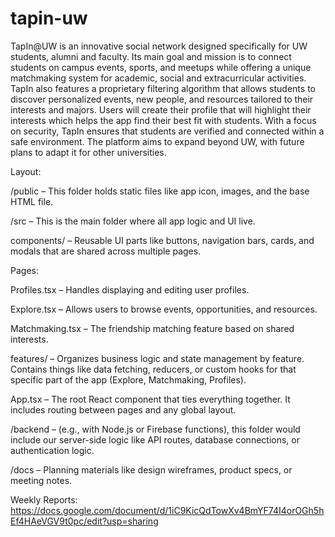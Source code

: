# tapin-uw

TapIn@UW is an innovative social network designed specifically for UW students, alumni and faculty. Its
main goal and mission is to connect students on campus events, sports, and meetups while offering a
unique matchmaking system for academic, social and extracurricular activities. TapIn also features a
proprietary filtering algorithm that allows students to discover personalized events, new people, and
resources tailored to their interests and majors. Users will create their profile that will highlight their
interests which helps the app find their best fit with students. With a focus on security, TapIn ensures that
students are verified and connected within a safe environment. The platform aims to expand beyond UW,
with future plans to adapt it for other universities.


Layout:

/public – This folder holds static files like app icon, images, and the base HTML file. 

/src – This is the main folder where all app logic and UI live.

components/ – Reusable UI parts like buttons, navigation bars, cards, and modals that are shared across multiple pages.

Pages: 

  Profiles.tsx – Handles displaying and editing user profiles.
  
  Explore.tsx – Allows users to browse events, opportunities, and resources.
  
  Matchmaking.tsx – The friendship matching feature based on shared interests.

features/ – Organizes business logic and state management by feature. Contains things like data fetching, reducers, or custom hooks for that specific part of the app (Explore, Matchmaking, Profiles).

App.tsx – The root React component that ties everything together. It includes routing between pages and any global layout.

/backend – (e.g., with Node.js or Firebase functions), this folder would include our server-side logic like API routes, database connections, or authentication logic.

/docs – Planning materials like design wireframes, product specs, or meeting notes.

Weekly Reports: https://docs.google.com/document/d/1iC9KicQdTowXv4BmYF74I4orOGh5hEf4HAeVGV9t0pc/edit?usp=sharing
